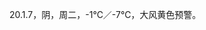 <link href="../../css/style.css" rel="stylesheet" type="text/css" />

<span class="fzzy">20.1.7，阴，周二，-1℃／-7℃，大风黄色预警。

